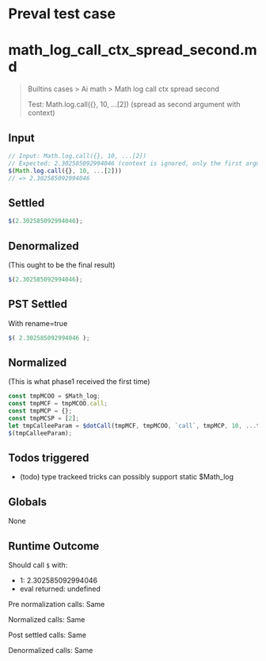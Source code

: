 # Preval test case

# math_log_call_ctx_spread_second.md

> Builtins cases > Ai math > Math log call ctx spread second
>
> Test: Math.log.call({}, 10, ...[2]) (spread as second argument with context)

## Input

`````js filename=intro
// Input: Math.log.call({}, 10, ...[2])
// Expected: 2.302585092994046 (context is ignored, only the first argument is used)
$(Math.log.call({}, 10, ...[2]))
// => 2.302585092994046
`````


## Settled


`````js filename=intro
$(2.302585092994046);
`````


## Denormalized
(This ought to be the final result)

`````js filename=intro
$(2.302585092994046);
`````


## PST Settled
With rename=true

`````js filename=intro
$( 2.302585092994046 );
`````


## Normalized
(This is what phase1 received the first time)

`````js filename=intro
const tmpMCOO = $Math_log;
const tmpMCF = tmpMCOO.call;
const tmpMCP = {};
const tmpMCSP = [2];
let tmpCalleeParam = $dotCall(tmpMCF, tmpMCOO, `call`, tmpMCP, 10, ...tmpMCSP);
$(tmpCalleeParam);
`````


## Todos triggered


- (todo) type trackeed tricks can possibly support static $Math_log


## Globals


None


## Runtime Outcome


Should call `$` with:
 - 1: 2.302585092994046
 - eval returned: undefined

Pre normalization calls: Same

Normalized calls: Same

Post settled calls: Same

Denormalized calls: Same
